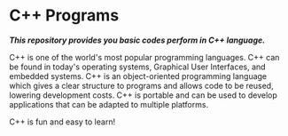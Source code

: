 # C++ Programs
<b><i>This repository provides you basic codes perform in C++ language.</b></i>
<p> C++ is one of the world's most popular programming languages.
C++ can be found in today's operating systems, Graphical User Interfaces, and embedded systems.
C++ is an object-oriented programming language which gives a clear structure to programs and allows code to be reused, lowering development costs.
C++ is portable and can be used to develop applications that can be adapted to multiple platforms.</p>
C++ is fun and easy to learn!
